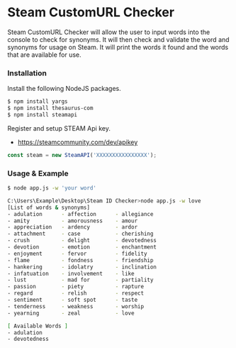 # Steam CustomURL Checker

Steam CustomURL Checker will allow the user to input words into the console to check for synonyms. It will then check and validate the word and synonyms for usage on Steam. It will print the words it found and the words that are available for use.

### Installation

Install the following NodeJS packages.

```sh
$ npm install yargs
$ npm install thesaurus-com
$ npm install steamapi
```

Register and setup STEAM Api key.
- https://steamcommunity.com/dev/apikey

```javascript
const steam = new SteamAPI('XXXXXXXXXXXXXXXX');
```

### Usage & Example

```sh
$ node app.js -w 'your word'
```

```sh
C:\Users\Example\Desktop\Steam ID Checker>node app.js -w love
[List of words & synonyms]
- adulation      - affection      - allegiance
- amity          - amorousness    - amour
- appreciation   - ardency        - ardor
- attachment     - case           - cherishing
- crush          - delight        - devotedness
- devotion       - emotion        - enchantment
- enjoyment      - fervor         - fidelity
- flame          - fondness       - friendship
- hankering      - idolatry       - inclination
- infatuation    - involvement    - like
- lust           - mad for        - partiality
- passion        - piety          - rapture
- regard         - relish         - respect
- sentiment      - soft spot      - taste
- tenderness     - weakness       - worship
- yearning       - zeal           - love

[ Available Words ]
- adulation
- devotedness
```
